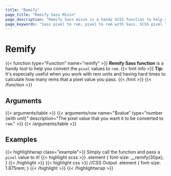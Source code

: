 ```yaml
---
title: "Remify"
page_title: "Remify Sass Mixin"
page_description: "Remify Sass mixin is a handy SCSS function to help you convert the pixel values to rem."
page_keywords: "Sass pixel to rem, pixel to rem with Sass, SCSS pixel to rem, pixel to rem, How to convert pixel to rem, CSS rem unit, Sass, SCSS, Sass Library, Sass Libraries"
---
```


# Remify

{{< function type="Function" name="remify" >}}
**Remify Sass function** is a handy tool to help you convert the `pixel` values to `rem`. 
{{< hint info >}}
**Tip:** It's especially useful when you work with rem units and having hard times to calculate how many rems that a pixel value you pass.
{{< /hint >}}
{{< /function >}}
## Arguments

{{< arguments/table >}}
  {{< arguments/row name="$value" type="number (with unit)" description="The pixel value that you want it to be converted to `rem`." >}}
{{< /arguments/table >}}

## Examples

{{< highlightwrap class="example">}}
Simply call the function and pass a `pixel` value to it!
{{< highlight scss >}}
.element {
  font-size: __remify(30px);
}
{{< /highlight >}}
{{< highlight css >}}
//CSS Output
.element {
  font-size: 1.875rem;
}
{{< /highlight >}}
{{< /highlightwrap >}}
